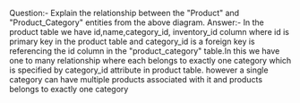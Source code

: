 Question:- Explain the relationship between the "Product" and "Product_Category" entities from the above diagram.
Answer:- In the product table we have id,name,category_id, inventory_id column where id is primary key in the product table  and category_id is a foreign key is referencing the id column in the "product_category" table.In this we have one to many relationship where each belongs to exactly one category which is specified by category_id attribute in product table. however a single category can have multiple products associated with it and products belongs to exactly one category
